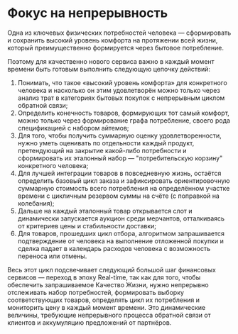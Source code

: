 # Фокус на непрерывность

Одна из ключевых физических потребностей человека — сформировать и сохранить высокий уровень комфорта на протяжении всей жизни, который преимущественно формируется через бытовое потребление.

Поэтому для качественно нового сервиса важно в каждый момент времени быть готовым выполнить следующую цепочку действий:

1. Понимать, что такое «высокий уровень комфорта» для конкретного человека и насколько он этим удовлетворён можно только через анализ трат в категориях бытовых покупок с непрерывным циклом обратной связи;
2. Определить конечность товаров, формирующих тот самый комфорт, можно только через формирование графа потребление, своего рода спецификацией с набором айтемов;
3. Для того, чтобы получить суммарную оценку удовлетворенности, нужно уметь оценивать по отдельности каждый продукт, претендующий на закрытие какой-либо потребности и сформировать их эталонный набор — "потребительскую корзину" конкретного человека;
4. Для лучшей интеграции товаров в повседневную жизнь, остаётся определить базовый цикл заказа и зафиксировать ориентировочную суммарную стоимость всего потребления на определённом участке времени с цикличным резервом суммы на счёте (с поправкой на колебания);
5. Дальше на каждый эталонный товар открывается слот и динамически запускается аукцион среди мерчантов, отталкиваясь от критериев цены и стабильности доставки;
6. Для товаров, прошедших цикл отбора, алгоритмом запрашивается подтверждение от человека на выполнение отложенной покупки и сделка падает в календарь расходов человека с возможность переноса или отмены.

Весь этот цикл подсвечивает следующий большой шаг финансовых сервисов — переход в эпоху Real-time, так как для того, чтобы обеспечить запрашиваемое Качество Жизни, нужно непрерывно отслеживать набор потребностей, формировать выборку соответствующих товаров, определять цикл их потребления и мониторить цену в каждый момент времени. Это динамические величины, требующие непрерывного процесса обратной связи от клиентов и аккумуляцию предложений от партнёров.